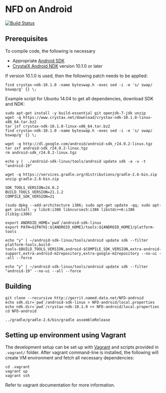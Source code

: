 NFD on Android
==============

[![Build Status](https://travis-ci.org/named-data/NFD-android.svg?branch=master)](https://travis-ci.org/named-data/NFD-android)

## Prerequisites

To compile code, the following is necessary

- Appropriate [Android SDK](http://developer.android.com/sdk/index.html)
- [CrystalX Android NDK](https://www.crystax.net/en/download) version 10.1.0 or later

If version 10.1.0 is used, then the following patch needs to be applied:

    find crystax-ndk-10.1.0 -name byteswap.h -exec sed -i -e 's/ swap/ bswap/g' {} \;

Example script for Ubuntu 14.04 to get all dependencies, download SDK and NDK:

    sudo apt-get install -y build-essential git openjdk-7-jdk unzip
    wget -q https://www.crystax.net/download/crystax-ndk-10.1.0-linux-x86_64.tar.bz2
    tar jxf crystax-ndk-10.1.0-linux-x86_64.tar.bz2
    find crystax-ndk-10.1.0 -name byteswap.h -exec sed -i -e 's/ swap/ bswap/g' {} \;

    wget -q http://dl.google.com/android/android-sdk_r24.0.2-linux.tgz
    tar zxf android-sdk_r24.0.2-linux.tgz
    rm android-sdk_r24.0.2-linux.tgz

    echo y |  ./android-sdk-linux/tools/android update sdk -a -u -t "android-19"

    wget -q https://services.gradle.org/distributions/gradle-2.6-bin.zip
    unzip gradle-2.6-bin.zip

    SDK_TOOLS_VERSION=24.0.2
    BUILD_TOOLS_VERSION=21.1.2
    COMPILE_SDK_VERSION=21

    (sudo dpkg --add-architecture i386; sudo apt-get update -qq; sudo apt-get install -y libc6:i386 libncurses5:i386 libstdc++6:i386 zlib1g:i386)

    export ANDROID_HOME=`pwd`/android-sdk-linux
    export PATH=${PATH}:${ANDROID_HOME}/tools:${ANDROID_HOME}/platform-tools

    echo "y" | ~/android-sdk-linux/tools/android update sdk --filter platform-tools,build-tools-$BUILD_TOOLS_VERSION,android-$COMPILE_SDK_VERSION,extra-android-support,extra-android-m2repository,extra-google-m2repository --no-ui --all --force

    echo "y" | ~/android-sdk-linux/tools/android update sdk --filter "android-19" --no-ui --all --force

## Building


    git clone --recursive http://gerrit.named-data.net/NFD-android
    echo sdk.dir=`pwd`/android-sdk-linux > NFD-android/local.properties
    echo ndk.dir=`pwd`/crystax-ndk-10.1.0 >> NFD-android/local.properties
    cd NFD-android

    ../gradle/gradle-2.6/bin/gradle assembleRelease


## Setting up environment using Vagrant

The development setup can be set up with [Vagrant](https://www.vagrantup.com/) and scripts provided
in `.vagrant/` folder.  After vagrant command-line is installed, the following will create VM
environment and fetch all necessary dependencies:

    cd .vagrant
    vagrant up
    vagrant ssh

Refer to vagrant documentation for more information.
